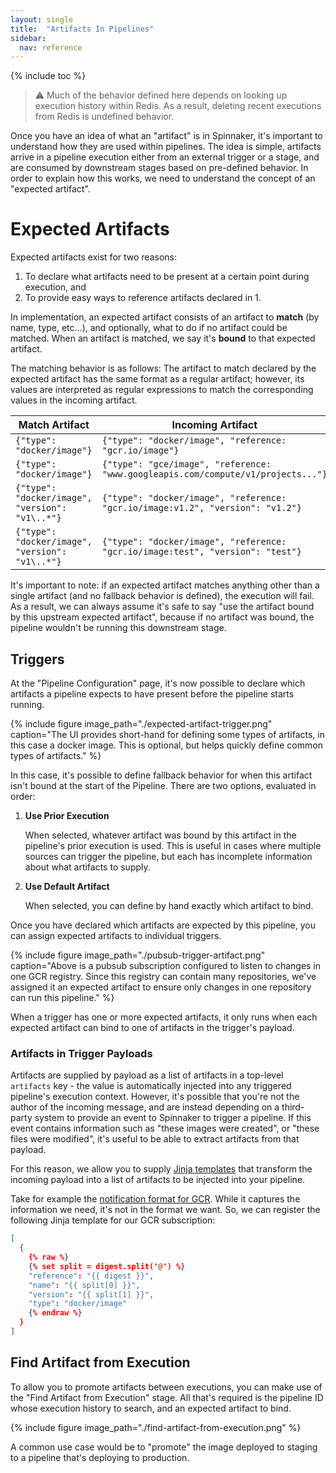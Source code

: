 ```yaml
---
layout: single
title:  "Artifacts In Pipelines"
sidebar:
  nav: reference
---
```


{% include toc %}

> :warning: Much of the behavior defined here depends on looking up execution
> history within Redis. As a result, deleting recent executions from Redis is
> undefined behavior.

Once you have an idea of what an "artifact" is in Spinnaker, it's important to
understand how they are used within pipelines. The idea is simple, artifacts
arrive in a pipeline execution either from an external trigger or a stage, and
are consumed by downstream stages based on pre-defined behavior. In order to
explain how this works, we need to understand the concept of an "expected
artifact".

# Expected Artifacts

Expected artifacts exist for two reasons:

1. To declare what artifacts need to be present at a certain point during
   execution, and
2. To provide easy ways to reference artifacts declared in 1.

In implementation, an expected artifact consists of an artifact to __match__
(by name, type, etc...), and optionally, what to do if no artifact could be
matched.  When an artifact is matched, we say it's __bound__ to that expected
artifact.

The matching behavior is as follows: The artifact to match declared by the
expected artifact has the same format as a regular artifact; however, its
values are interpreted as regular expressions to match the corresponding values
in the incoming artifact.

| Match Artifact | Incoming Artifact | Matches?  |
|-|-|-|
| `{"type": "docker/image"}` | `{"type": "docker/image", "reference: "gcr.io/image"}` | ✔ |
| `{"type": "docker/image"}` | `{"type": "gce/image", "reference: "www.googleapis.com/compute/v1/projects..."}` | ✘ |
| `{"type": "docker/image", "version": "v1\..*"}` | `{"type": "docker/image", "reference: "gcr.io/image:v1.2", "version": "v1.2"}` | ✔ |
| `{"type": "docker/image", "version": "v1\..*"}` | `{"type": "docker/image", "reference: "gcr.io/image:test", "version": "test"}` | ✘ |

It's important to note: if an expected artifact matches anything other than a
single artifact (and no fallback behavior is defined), the execution will fail.
As a result, we can always assume it's safe to say "use the artifact bound by
this upstream expected artifact", because if no artifact was bound, the pipeline
wouldn't be running this downstream stage.

## Triggers

At the "Pipeline Configuration" page, it's now possible to declare which
artifacts a pipeline expects to have present before the pipeline starts
running.

{% include figure
   image_path="./expected-artifact-trigger.png"
   caption="The UI provides short-hand for defining some types of
            artifacts, in this case a docker image. This is optional, but helps
            quickly define common types of artifacts."
%}

In this case, it's possible to define fallback behavior for when this artifact
isn't bound at the start of the Pipeline. There are two options, evaluated in
order:

1. __Use Prior Execution__

   When selected, whatever artifact was bound by this artifact in the
   pipeline's prior execution is used. This is useful in cases where multiple
   sources can trigger the pipeline, but each has incomplete information about
   what artifacts to supply.

2. __Use Default Artifact__

   When selected, you can define by hand exactly which artifact to bind.

Once you have declared which artifacts are expected by this pipeline, you can
assign expected artifacts to individual triggers.

{% include figure
   image_path="./pubsub-trigger-artifact.png"
   caption="Above is a pubsub subscription configured to listen to changes in
            one GCR registry. Since this registry can contain many
            repositories, we've assigned it an expected artifact to ensure only
            changes in one repository can run this pipeline."
%}

When a trigger has one or more expected artifacts, it only runs when each
expected artifact can bind to one of artifacts in the trigger's payload.

### Artifacts in Trigger Payloads

Artifacts are supplied by payload as a list of artifacts in a top-level
`artifacts` key - the value is automatically injected into any triggered
pipeline's execution context. However, it's possible that you're not the author
of the incoming message, and are instead depending on a third-party system to
provide an event to Spinnaker to trigger a pipeline. If this event contains
information such as "these images were created", or "these files were
modified", it's useful to be able to extract artifacts from that payload.

For this reason, we allow you to supply [Jinja
templates](http://jinja.pocoo.org/) that transform the incoming payload into a
list of artifacts to be injected into your pipeline.

Take for example the [notification format for
GCR](https://cloud.google.com/container-registry/docs/configuring-notifications#notification_examples).
While it captures the information we need, it's not in the format we want. So,
we can register the following Jinja template for our GCR subscription:

```json
[
  {
    {% raw %}
    {% set split = digest.split("@") %}
    "reference": "{{ digest }}",
    "name": "{{ split[0] }}",
    "version": "{{ split[1] }}",
    "type": "docker/image"
    {% endraw %}
  }
]
```

## Find Artifact from Execution

To allow you to promote artifacts between executions, you can make use of the
"Find Artifact from Execution" stage. All that's required is the pipeline ID
whose execution history to search, and an expected artifact to bind.

{% include figure
   image_path="./find-artifact-from-execution.png"
%}

A common use case would be to "promote" the image deployed to staging to a
pipeline that's deploying to production.
